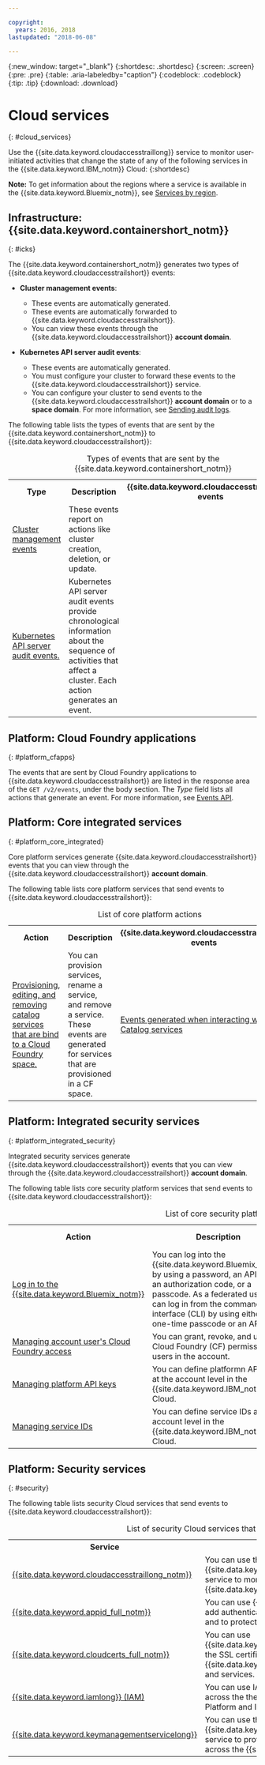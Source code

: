 ```yaml
---

copyright:
  years: 2016, 2018
lastupdated: "2018-06-08"

---
```


{:new_window: target="_blank"}
{:shortdesc: .shortdesc}
{:screen: .screen}
{:pre: .pre}
{:table: .aria-labeledby="caption"}
{:codeblock: .codeblock}
{:tip: .tip}
{:download: .download}



# Cloud services
{: #cloud_services}

Use the {{site.data.keyword.cloudaccesstraillong}} service to monitor user-initiated activities that change the state of any of the following services in the {{site.data.keyword.IBM_notm}} Cloud:
{:shortdesc}

**Note:** To get information about the regions where a service is available in the {{site.data.keyword.Bluemix_notm}}, see [Services by region](/docs/services/services_region.html#services_region).

## Infrastructure: {{site.data.keyword.containershort_notm}}
{: #icks}

The {{site.data.keyword.containershort_notm}} generates two types of {{site.data.keyword.cloudaccesstrailshort}} events:

* **Cluster management events**: 
    
    * These events are automatically generated.
    * These events are automatically forwarded to {{site.data.keyword.cloudaccesstrailshort}}.
    * You can view these events through the {{site.data.keyword.cloudaccesstrailshort}} **account domain**. 

* **Kubernetes API server audit events**: 

    * These events are automatically generated.
    * You must configure your cluster to forward these events to the {{site.data.keyword.cloudaccesstrailshort}} service.
    * You can configure your cluster to send events to the {{site.data.keyword.cloudaccesstrailshort}} **account domain** or to a **space domain**. For more information, see [Sending audit logs](/docs/containers/cs_health.html#api_forward).

The following table lists the types of events that are sent by the {{site.data.keyword.containershort_notm}} to {{site.data.keyword.cloudaccesstrailshort}}:

<table>
  <caption>Types of events that are sent by the {{site.data.keyword.containershort_notm}}</caption>
  <tr>
    <th>Type</th>
	  <th>Description</th>
	  <th>{{site.data.keyword.cloudaccesstrailshort}} events</th>
  </tr>
  <tr> 
    <td><a href="/docs/containers/container_index.html#container_index">Cluster management events</a></td>
	  <td>These events report on actions like cluster creation, deletion, or update.</td>
	  <td></td>
  </tr>
  <tr> 
    <td><a href="/docs/containers/container_index.html#container_index">Kubernetes API server audit events.</a></td>
	  <td>Kubernetes API server audit events provide chronological information about the sequence of activities that affect a cluster. Each action generates an event.</td>
	  <td></td>
  </tr>
</table>


## Platform: Cloud Foundry applications
{: #platform_cfapps}

The events that are sent by Cloud Foundry applications to {{site.data.keyword.cloudaccesstrailshort}} are listed in the response area of the `GET /v2/events`, under the body section. The *Type* field lists all actions that generate an event. For more information, see [Events API](https://apidocs.cloudfoundry.org/270/events/list_all_events.html).


## Platform: Core integrated services
{: #platform_core_integrated}

Core platform services generate {{site.data.keyword.cloudaccesstrailshort}} events that you can view through the {{site.data.keyword.cloudaccesstrailshort}} **account domain**.

The following table lists core platform services that send events to {{site.data.keyword.cloudaccesstrailshort}}:

<table>
  <caption>List of core platform actions</caption>
  <tr>
    <th>Action</th>
	  <th>Description</th>
	  <th>{{site.data.keyword.cloudaccesstrailshort}} events</th>
  </tr>
  <tr> 
    <td><a href="/docs/overview/ui.html#catalogcreate">Provisioning, editing, and removing catalog services that are bind to a Cloud Foundry space.</a></td>
	  <td>You can provision services, rename a service, and remove a service. </br>These events are generated for services that are provisioned in a CF space. </td>
	  <td><a href="/docs/services/cloud-activity-tracker/services/platform.html#catalog">Events generated when interacting with Catalog services</a></td>
  </tr>
</table>

## Platform: Integrated security services
{: #platform_integrated_security}

Integrated security services generate {{site.data.keyword.cloudaccesstrailshort}} events that you can view through the {{site.data.keyword.cloudaccesstrailshort}} **account domain**.


The following table lists core security platform services that send events to {{site.data.keyword.cloudaccesstrailshort}}:

<table>
  <caption>List of core security platform services</caption>
  <tr>
    <th>Action</th>
	  <th>Description</th>
	  <th>{{site.data.keyword.cloudaccesstrailshort}} events</th>
  </tr>
  <tr> 
    <td><a href="/docs/iam/quickstart.html#getstarted">Log in to the {{site.data.keyword.Bluemix_notm}}</a></td>
	  <td>You can log into the {{site.data.keyword.Bluemix_notm}} by using a password, an API key, an authorization code, or a passcode. As a federated user, you can log in from the command-line interface (CLI) by using either a one-time passcode or an API key. </td>
	  <td><a href="/docs/services/cloud-activity-tracker/services/security_svcs.html#login">Events generated when a user or app logs in to the {{site.data.keyword.Bluemix_notm}}</a></td>
  </tr>
  <tr>
    <td><a href="/docs/iam/mngcf.html#mngcf">Managing account user's Cloud Foundry access</a></td>
	  <td>You can grant, revoke, and update Cloud Foundry (CF) permissions to users in the account.</td>
	  <td><a href="/docs/services/cloud-activity-tracker/services/platform.html#cfroles">Events generated when managing CF roles in the account</a></td>
  </tr>
  <tr>
    <td><a href="/docs/iam/apikeys.html#platform-api-keys">Managing platform API keys</a></td>
	  <td>You can define platformn API keys at the account level in the {{site.data.keyword.IBM_notm}} Cloud.</td>
	  <td><a href="/docs/services/cloud-activity-tracker/services/security_svcs.html#platform_api_keys">Events generated when managing Platform API keys</a></td>
  </tr>  
  <tr>
    <td><a href="/docs/iam/serviceid.html#serviceids">Managing service IDs</a></td>
	  <td>You can define service IDs at the account level in the {{site.data.keyword.IBM_notm}} Cloud.</td>
	  <td><a href="/docs/services/cloud-activity-tracker/services/security_svcs.html#service_ids">Events generated when managing service IDs</a></td>
  </tr>  
</table>



## Platform: Security services
{: #security}

The following table lists security Cloud services that send events to {{site.data.keyword.cloudaccesstrailshort}}:

<table>
  <caption>List of security Cloud services that send events to {{site.data.keyword.cloudaccesstrailshort}}</caption>
  <tr>
    <th>Service</th>
	  <th>Description</th>
	  <th>Monitoring cloud activity</th>
  </tr>
  <tr>
    <td><a href="/docs/services/cloud-activity-tracker/activity_tracker_ov.html#activity_tracker_ov">{{site.data.keyword.cloudaccesstraillong_notm}} </a></td>
	  <td>You can use the {{site.data.keyword.cloudaccesstrailshort}} service to monitor {{site.data.keyword.cloudaccesstraillong_notm}}. </td>
	  <td><a href="/docs/services/cloud-activity-tracker/services/at.html#at">Events generated by the {{site.data.keyword.cloudaccesstraillong_notm}} service</a></td>
  </tr>
  <tr>
    <td><a href="/docs/services/appid/about.html#about">{{site.data.keyword.appid_full_notm}}</a></td>
	  <td>You can use {{site.data.keyword.appid_short}} to add authentication to your mobile and web apps, and to protect your back-end resources.</td>
	  <td></td>
  </tr>  
  <tr> 
    <td><a href="/docs/services/certificate-manager/about.html#about-certificate-manager">{{site.data.keyword.cloudcerts_full_notm}} </a></td>
	  <td>You can use {{site.data.keyword.cloudcerts_short}} to manage the SSL certificates for your {{site.data.keyword.Bluemix_notm}}-based apps and services. </td>
	  <td><a href="/docs/services/cloud-activity-tracker/services/security_svcs.html#cert_mgr">Events generated by the {{site.data.keyword.cloudcerts_short}} service</a></td>
  </tr>
  <tr>
    <td><a href="/docs/iam/users_roles.html#userroles">{{site.data.keyword.iamlong}} (IAM) </a></td>
  	<td>You can use IAM to manage users and roles across the the {{site.data.keyword.Bluemix_notm}} Platform and Infrastructure services. </td>
	  <td><a href="/docs/services/cloud-activity-tracker/services/platform.html#cfroles">Events generated when you manage CF roles</a></td>
  </tr>
  <tr>
    <td><a href="/docs/services/keymgmt/index.html#getting-started-with-key-protect">{{site.data.keyword.keymanagementservicelong}}</a></td>
	  <td>You can use the {{site.data.keyword.keymanagementserviceshort}} service to provision encrypted keys for apps across the {{site.data.keyword.Bluemix_notm}}.</td>
	  <td><a href="/docs/services/cloud-activity-tracker/services/security_svcs.html#key_protect">Events generated by the {{site.data.keyword.keymanagementserviceshort}} service</a></td>
  </tr>
</table>







